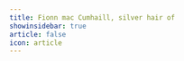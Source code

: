 ```yaml
---
title: Fionn mac Cumhaill, silver hair of 
showinsidebar: true 
article: false 
icon: article 
---
```

